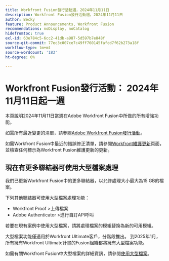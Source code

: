 ```yaml
---
title: Workfront Fusion發行活動週，2024年11月11日
description: Workfront Fusion發行活動週，2024年11月11日
author: Becky
feature: Product Announcements, Workfront Fusion
recommendations: noDisplay, noCatalog
hidefromtoc: true
exl-id: 63e784c5-6cc2-41db-a987-5d597b7e848f
source-git-commit: 77ec3c007ce7c49ff760145fafcd7f62b273a18f
workflow-type: tm+mt
source-wordcount: '183'
ht-degree: 0%

---
```


# Workfront Fusion發行活動： 2024年11月11日起一週

本頁說明2024年11月11日當週在Adobe Workfront Fusion中所做的所有增強功能。

如需所有最近變更的清單，請參閱[Adobe Workfront Fusion發行活動](/help/workfront-fusion/fusion-product-releases/fusion-release-activity.md)。

如需Workfront Fusion中最近的錯誤修正清單，請參閱[Workfront維護更新](https://experienceleague.adobe.com/docs/workfront-known-issues/releases/current-updates.html)頁面，並檢查任何標示為Workfront Fusion維護更新的更新。

## 現在有更多聯結器可使用大型檔案處理

我們已更新Workfront Fusion中的更多聯結器，以允許處理大小最大為15 GB的檔案。

下列其他聯結器可使用大型檔案處理功能：

* Workfront Proof >上傳檔案
* Adobe Authenticator >進行自訂API呼叫

若要在現有案例中使用大型檔案，請將處理檔案的模組替換為新的可用模組。

大型檔案功能僅適用於Workfront Ultimate客戶，分階段推出。 到2025年1月，所有擁有Workfront Ultimate計畫的Fusion組織都將擁有大型檔案功能。

如需有關Workfront Fusion中大型檔案的詳細資訊，請參閱[使用大型檔案](/help/workfront-fusion/references/scenarios/fusion-large-files.md)。
